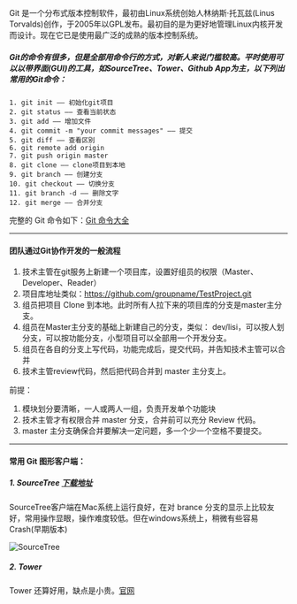 Git 是一个分布式版本控制软件，最初由Linux系统创始人林纳斯·托瓦兹(Linus Torvalds)创作，于2005年以GPL发布。最初目的是为更好地管理Linux内核开发而设计。现在它已是使用最广泛的成熟的版本控制系统。

##### Git的命令有很多，但是全部用命令行的方式，对新人来说门槛较高。平时使用可以以带界面(GUI)的工具，如SourceTree、Tower、Github App为主，以下列出常用的Git命令：

```
1. git init —— 初始化git项目
2. git status —— 查看当前状态
3. git add —— 增加文件
4. git commit -m "your commit messages" —— 提交
5. git diff —— 查看区别
6. git remote add origin
7. git push origin master
8. git clone —— clone项目到本地
9. git branch —— 创建分支
10. git checkout —— 切换分支
11. git branch -d —— 删除文字
12. git merge —— 合并分支
```

完整的 Git 命令如下：[Git 命令大全](https://github.com/shfshanyue/cheat-sheets/blob/master/docs/git.md)

---

#### 团队通过Git协作开发的一般流程
1. 技术主管在git服务上新建一个项目库，设置好组员的权限（Master、Developer、Reader）
2. 项目库地址类似：https://github.com/groupname/TestProject.git
3. 组员把项目 Clone 到本地。此时所有人拉下来的项目库的分支是master主分支。
4. 组员在Master主分支的基础上新建自己的分支，类似： dev/lisi，可以按人划分支，可以按功能分支，小型项目可以全部用一个开发分支。
5. 组员在各自的分支上写代码，功能完成后，提交代码，并告知技术主管可以合并
6. 技术主管review代码，然后把代码合并到 master 主分支上。

前提：
1. 模块划分要清晰，一人或两人一组，负责开发单个功能块
2. 技术主管才有权限合并 master 分支，合并前可以充分 Review 代码。
3. master 主分支确保合并要解决一定问题，多一个少一个空格不要提交。

---

#### 常用 Git 图形客户端：
##### 1. SourceTree [下载地址](https://www.sourcetreeapp.com/)

SourceTree客户端在Mac系统上运行良好，在对 brance 分支的显示上比较友好，常用操作显眼，操作难度较低。但在windows系统上，稍微有些容易Crash(早期版本)

![SourceTree](https://www.sourcetreeapp.com/dam/jcr:580c367b-c240-453d-aa18-c7ced44324f9/hero-mac-screenshot.png?cdnVersion=jx)

##### 2. Tower

Tower 还算好用，缺点是小贵。[官网](https://www.git-tower.com)

